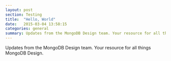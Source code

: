 ```yaml
---
layout: post
section: Testing
title:  "Hello, World"
date:   2015-03-04 13:58:15
categories: general
summary: Updates from the MongoDB Design team. Your resource for all things MongoDB Design.
---
```


Updates from the MongoDB Design team. Your resource for all things MongoDB Design.
